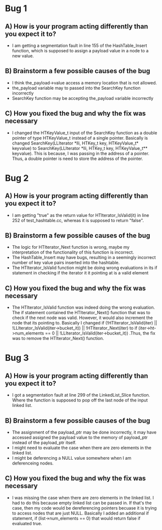 # Bug 1

## A) How is your program acting differently than you expect it to?
- I am getting a segmentation fault in line 155 of the HashTable_Insert function, 
which is supposed to assign a payload value in a node to a new value.

## B) Brainstorm a few possible causes of the bug
- I think the_payload->value access a memory location that is not allowed.
- the_payload variable may to passed into the SearchKey function incorrectly
- SearchKey function may be accepting the_payload variable incorrectly

## C) How you fixed the bug and why the fix was necessary
- I changed the HTKeyValue_t input of the SearchKey function as a double pointer
of type HTKeyValue_t instead of a single pointer. Basically is changed SearchKey(LLIterator \*lli, HTKey_t key, HTKeyValue_t\* keyvalue) to SearchKey(LLIterator \*lli, HTKey_t key, HTKeyValue_t\*\* keyvalue). This is because, I was passing in the address of a pointer. Thus, a double pointer is need to store the address of the pointer.


# Bug 2

## A) How is your program acting differently than you expect it to?
- I am getting "true" as the return value for HTIterator_IsValid(it) in line 252 of 
test_hashtable.cc, whereas it is supposed to return "false".

## B) Brainstorm a few possible causes of the bug
- The logic for HTIterator_Next function is wrong, maybe my interpretation of the
functionality of this function is incorrect.
- The HashTable_Insert may have bugs, resulting in a seemingly incorrect number of
key value pairs inserted into the hashtable.
- The HTIterator_IsValid function might be doing wrong evaluations in its if 
statement in checking if the iterator it it pointing at is a valid element

## C) How you fixed the bug and why the fix was necessary
- The HTIterator_IsValid function was indeed doing the wrong evaluation. The if
statement contained the HTIterator_Next() function that was to check if the next node
was valid. However, it would also increment the node that its pointing to. Basically I changed  if (!HTIterator_IsValid(iter) || !LLIterator_IsValid(iter->bucket_it)) || !HTIterator_Next(iter) to  if (iter->ht->num_elements == 0 || !LLIterator_IsValid(iter->bucket_it)) .Thus, the fix was to remove the HTIterator_Next() function.


# Bug 3

## A) How is your program acting differently than you expect it to?
- I got a segmentation fault at line 299 of the LinkedList_Slice function. Where the function is supposed to pop off the last node of the input linked list.

## B) Brainstorm a few possible causes of the bug
- The assignment of the payload_ptr may be done incorrectly, it may have accessed assigned the payload value to the memory of payload_ptr instead of the payload_ptr itself.
- I might need to evaluate the case when there are zero elements in the linked list.
- I might be deferencing a NULL value somewhere when I am deferenceing nodes.

## C) How you fixed the bug and why the fix was necessary
- I was missing the case when there are zero elements in the linked list. I had to do this because empty linked list can be passed in. If that's the case, then my code would be dereferencing pointers becuase it is trying to access nodes that are just NULL. Basically I added an additional if statement, if (list->num_elements == 0) that would return false if evaluated true.
